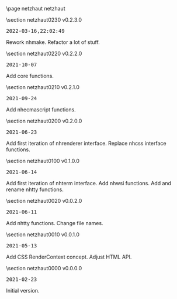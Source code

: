 \page netzhaut netzhaut

<div style="max-width:700px;">

\section netzhaut0230 v0.2.3.0

<pre>
2022-03-16,22:02:49
</pre>

 Rework nhmake. Refactor a lot of stuff.



\section netzhaut0220 v0.2.2.0

<pre>
2021-10-07
</pre>

 Add core functions.



\section netzhaut0210 v0.2.1.0

<pre>
2021-09-24
</pre>

 Add nhecmascript functions.



\section netzhaut0200 v0.2.0.0

<pre>
2021-06-23
</pre>

 Add first iteration of nhrenderer interface. Replace nhcss interface functions.



\section netzhaut0100 v0.1.0.0

<pre>
2021-06-14
</pre>

 Add first iteration of nhterm interface. Add nhwsi functions. Add and rename nhtty functions.



\section netzhaut0020 v0.0.2.0

<pre>
2021-06-11
</pre>

 Add nhtty functions. Change file names.



\section netzhaut0010 v0.0.1.0

<pre>
2021-05-13
</pre>

 Add CSS RenderContext concept. Adjust HTML API.



\section netzhaut0000 v0.0.0.0

<pre>
2021-02-23
</pre>

 Initial version.



</div>